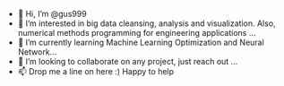 - 👋 Hi, I’m @gus999
- 👀 I’m interested in big data cleansing, analysis and visualization. Also, numerical methods programming for engineering applications  ...
- 🌱 I’m currently learning Machine Learning Optimization and Neural Network...
- 💞️ I’m looking to collaborate on any project, just reach out ...
- 📫 Drop me a line on here :) Happy to help 

<!---
gus999/gus999 is a ✨ special ✨ repository because its `README.md` (this file) appears on your GitHub profile.
You can click the Preview link to take a look at your changes.
--->
